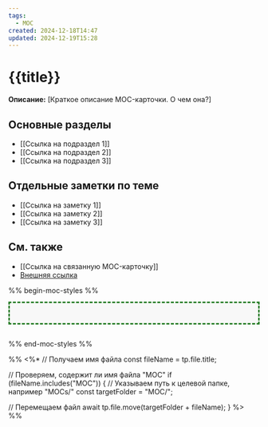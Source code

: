 ```yaml
---
tags:
  - MOC
created: 2024-12-18T14:47
updated: 2024-12-19T15:28
---
```


#  {{title}}

**Описание:** [Краткое описание MOC-карточки. О чем она?]

## Основные разделы

- [[Ссылка на подраздел 1]]
- [[Ссылка на подраздел 2]]
- [[Ссылка на подраздел 3]]

## Отдельные заметки по теме

- [[Ссылка на заметку 1]]
- [[Ссылка на заметку 2]]
- [[Ссылка на заметку 3]]

## См. также

- [[Ссылка на связанную MOC-карточку]]
- [Внешняя ссылка](URL)

%% begin-moc-styles %%

<style>
/* Стили для MOC-карточек */
body {
  --moc-border-color: #287E28; /* Темно-зеленый цвет для рамки */
  --moc-header-color: #FF5733; /* Оранжевый цвет для заголовков */
  --moc-header-border-color: #FF5733; /* Оранжевый цвет для подчеркивания заголовков */
  --moc-link-color: #007acc; /* Синий цвет для ссылок */
  --moc-link-hover-color: #FF5733; /* Оранжевый цвет для ссылок при наведении */
  --moc-background-color: #f8f8f8; /* Светло-серый фон */
}

.moc-styles {
  border: 3px dashed var(--moc-border-color);
  padding: 20px;
  margin-bottom: 30px;
  background-color: var(--moc-background-color);
}

.moc-styles h2 {
  color: var(--moc-header-color);
  border-bottom: 4px solid var(--moc-header-border-color);
  padding-bottom: 8px;
  font-size: 1.4em;
}

.moc-styles a {
  color: var(--moc-link-color);
  text-decoration: none;
}

.moc-styles a:hover {
  text-decoration: underline dotted;
  color: var(--moc-link-hover-color);
}
</style>

<div class="moc-styles"></div>

%% end-moc-styles %%

 %%
 <%*
 // Получаем имя файла
 const fileName = tp.file.title;

 // Проверяем, содержит ли имя файла "MOC"
 if (fileName.includes("MOC")) {
   // Указываем путь к целевой папке, например "MOCs/"
   const targetFolder = "MOC/";

   // Перемещаем файл
   await tp.file.move(targetFolder + fileName);
 }
 %>
 %%